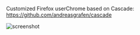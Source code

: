 Customized Firefox userChrome based on Cascade: https://github.com/andreasgrafen/cascade

![screenshot](https://github.com/kevinboss/userChrome/blob/master/screenshot.png)
